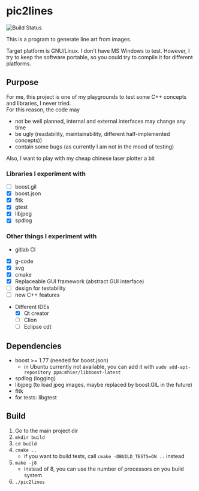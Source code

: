 # pic2lines

![Build Status](https://github.com/sstiller/pic2lines/actions/workflows/ci.yml/badge.svg)

This is a program to generate line art from images.

Target platform is GNU/Linux. I don't have MS Windows to test. However, I try to keep the software portable, so you could try to compile it for different platforms.


## Purpose
For me, this project is one of my playgrounds to test some C++ concepts and libraries, I never tried.  
For this reason, the code may
* not be well planned, internal and external interfaces may change any time
* be ugly (readability, maintainability, different half-implemented concepts))
* contain some bugs (as currently I am not in the mood of testing)   

Also, I want to play with my cheap chinese laser plotter a bit

### Libraries I experiment with
* [ ] boost.gil
* [x] boost.json
* [x] fltk
* [x] gtest
* [x] libjpeg
* [x] spdlog

### Other things I experiment with
* gitlab CI
* [x] g-code
* [x] svg
* [x] cmake
* [x] Replaceable GUI framework (abstract GUI interface)
* [ ] design for testability
* [ ] new C++ features
* Different IDEs
   * [x] Qt creator
   * [ ] Clion
   * [ ] Eclipse cdt

## Dependencies
* boost >= 1.77 (needed for boost.json)
   * in Ubuntu currently not available, you can add it with `sudo add-apt-repository ppa:mhier/libboost-latest`
* spdlog (logging)
* libjpeg (to load jpeg images, maybe replaced by boost.GIL in the future)
* fltk
* for tests: libgtest

## Build
1. Go to the main project dir
2. `mkdir build`
3. `cd build`
4. `cmake ..`
   * if you want to build tests, call `cmake -DBUILD_TESTS=ON ..` instead
5. `make -j8`
   * instead of 8, you can use the number of processors on you build system
6. `./pic2lines`

